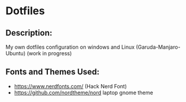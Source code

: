 # Dotfiles
## Description: 
My own dotfiles configuration on windows and Linux (Garuda-Manjaro-Ubuntu)
(work in progress)
## Fonts and Themes Used:
- https://www.nerdfonts.com/ (Hack Nerd Font)
- https://github.com/nordtheme/nord laptop gnome theme
